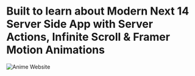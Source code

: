 # Built to learn about Modern Next 14 Server Side App with Server Actions, Infinite Scroll & Framer Motion Animations

![Anime Website](https://raw.githubusercontent.com/Danielye123/anime_vault/main/assets/your-image-file-name.jpg)

